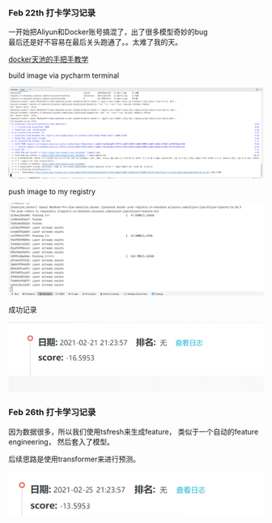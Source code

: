 ### Feb 22th 打卡学习记录

一开始把Aliyun和Docker账号搞混了，出了很多模型奇妙的bug \
最后还是好不容易在最后关头跑通了。。太难了我的天。

[docker天池的手把手教学](https://tianchi.aliyun.com/competition/entrance/231759/tab/226)

build image via pycharm terminal 

![img.png](screenshots/img.png)

push image to my registry

![img.png](screenshots/img2.png)

成功记录

![img.png](screenshots/img3.png)


### Feb 26th 打卡学习记录

因为数据很多，所以我们使用tsfresh来生成feature，
类似于一个自动的feature engineering，
然后套入了模型。

后续思路是使用transformer来进行预测。

![img.png](screenshots/img4.png)